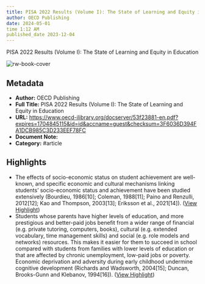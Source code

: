 ```yaml
---
title: PISA 2022 Results (Volume I): The State of Learning and Equity in Education 
author: OECD Publishing
date: 2024-05-01
time 1:12 AM
published_date 2023-12-04
---
```

PISA 2022 Results (Volume I): The State of Learning and Equity in Education

![rw-book-cover](https://readwise-assets.s3.amazonaws.com/static/images/article2.74d541386bbf.png)

## Metadata
- **Author:** OECD Publishing
- **Full Title:** PISA 2022 Results (Volume I): The State of Learning and Equity in Education 
- **URL:** https://www.oecd-ilibrary.org/docserver/53f23881-en.pdf?expires=1704845115&id=id&accname=guest&checksum=3F6036D394FA1DCB985C3D233EEF78FC
- **Document Note:** 
- **Category:** #article

## Highlights
- The effects of socio-economic status on student achievement are well-known, and specific economic and cultural mechanisms linking students’ socio-economic status and achievement have been studied extensively (Bourdieu, 1986[10]; Coleman, 1988[11]; Paino and Renzulli, 2012[12]; Kao and Thompson, 2003[13]; Eriksson et al., 2021[14]). ([View Highlight](https://read.readwise.io/read/01hkrn0ckamr68aa4dmya8nn31))
- Students whose parents have higher levels of education, and more prestigious and better-paid jobs benefit from a wider range of financial (e.g. private tutoring, computers, books), cultural (e.g. extended vocabulary, time management skills) and social (e.g. role models and networks) resources. This makes it easier for them to succeed in school compared with students from families with lower levels of education or that are affected by chronic unemployment, low-paid jobs or poverty. Economic deprivation and adversity during early childhood undermine cognitive development (Richards and Wadsworth, 2004[15]; Duncan, Brooks-Gunn and Klebanov, 1994[16]). ([View Highlight](https://read.readwise.io/read/01hkrn6p7nneemtrf82d3r2d8n))
